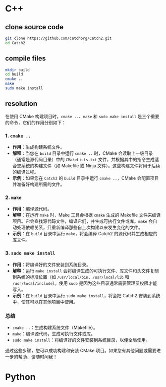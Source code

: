 
# C++
## clone source code
```bash
git clone https://github.com/catchorg/Catch2.git
cd Catch2
```

## compile files
```bash
mkdir build
cd build
cmake ..
make
sudo make install
```

## resolution
在使用 CMake 构建项目时，`cmake ..`、`make` 和 `sudo make install` 是三个重要的命令，它们的作用分别如下：

### 1. `cmake ..`

- **作用**：生成构建系统文件。
- **解释**：当您在 `build` 目录中运行 `cmake ..` 时，CMake 会读取上一级目录（通常是源代码目录）中的 `CMakeLists.txt` 文件，并根据其中的指令生成适合您系统的构建文件（如 Makefile 或 Ninja 文件）。这些构建文件将用于后续的编译过程。
- **示例**：如果您在 `Catch2` 的 `build` 目录中运行 `cmake ..`，CMake 会配置项目并准备好构建所需的文件。

### 2. `make`

- **作用**：编译源代码。
- **解释**：在运行 `make` 时，Make 工具会根据 `cmake` 生成的 Makefile 文件来编译项目。它会查找源代码文件，编译它们，并生成可执行文件或库。`make` 会自动处理依赖关系，只重新编译那些自上次构建以来发生变化的文件。
- **示例**：在 `build` 目录中运行 `make`，将会编译 Catch2 的源代码并生成相应的库文件。

### 3. `sudo make install`

- **作用**：将编译好的文件安装到系统目录。
- **解释**：运行 `make install` 会将编译生成的可执行文件、库文件和头文件复制到系统的标准位置（如 `/usr/local/bin`、`/usr/local/lib` 和 `/usr/local/include`）。使用 `sudo` 是因为这些目录通常需要管理员权限才能写入。
- **示例**：在 `build` 目录中运行 `sudo make install`，将会把 Catch2 安装到系统中，使其可以在其他项目中使用。

### 总结

- `cmake ..`：生成构建系统文件（Makefile）。
- `make`：编译源代码，生成可执行文件或库。
- `sudo make install`：将编译好的文件安装到系统目录，以便全局使用。

通过这些步骤，您可以成功构建和安装 CMake 项目。如果您有其他问题或需要进一步的帮助，请随时问我！

# Python



